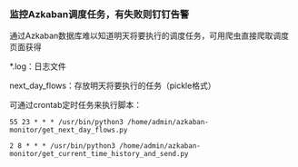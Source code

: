 ### 监控Azkaban调度任务，有失败则钉钉告警

通过Azkaban数据库难以知道明天将要执行的调度任务，可用爬虫直接爬取调度页面获得

*.log：日志文件

next_day_flows：存放明天将要执行的任务（pickle格式）

可通过crontab定时任务来执行脚本：
```shell
55 23 * * * /usr/bin/python3 /home/admin/azkaban-monitor/get_next_day_flows.py

2 8 * * * /usr/bin/python3 /home/admin/azkaban-monitor/get_current_time_history_and_send.py
```